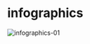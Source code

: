 # infographics

![infographics-01](https://github.com/gayatri1113/infographics/assets/116002065/d496efac-b5d4-46d3-9f57-2ce28bd9f070)
